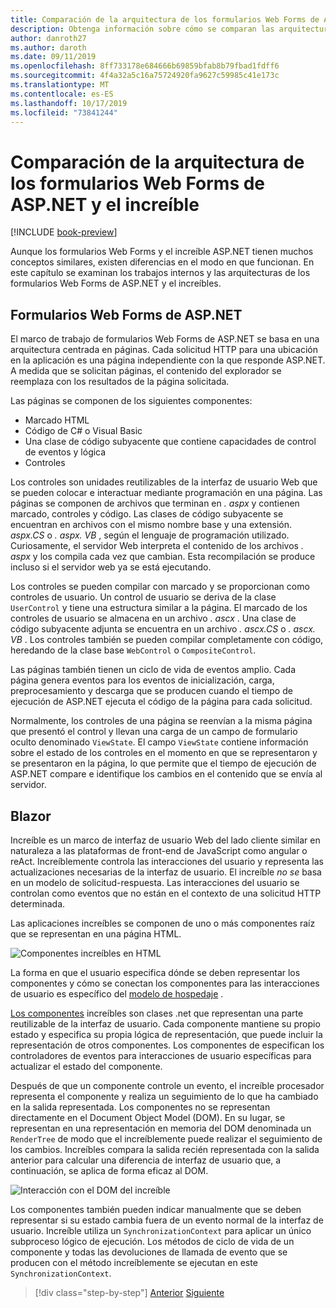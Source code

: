 ```yaml
---
title: Comparación de la arquitectura de los formularios Web Forms de ASP.NET y el increíble
description: Obtenga información sobre cómo se comparan las arquitecturas de formularios Web Forms de ASP.NET y la extraordinaria.
author: danroth27
ms.author: daroth
ms.date: 09/11/2019
ms.openlocfilehash: 8ff733178e684666b69859bfab8b79fbad1fdff6
ms.sourcegitcommit: 4f4a32a5c16a75724920fa9627c59985c41e173c
ms.translationtype: MT
ms.contentlocale: es-ES
ms.lasthandoff: 10/17/2019
ms.locfileid: "73841244"
---
```

# <a name="architecture-comparison-of-aspnet-web-forms-and-blazor"></a>Comparación de la arquitectura de los formularios Web Forms de ASP.NET y el increíble

[!INCLUDE [book-preview](../../../includes/book-preview.md)]

Aunque los formularios Web Forms y el increíble ASP.NET tienen muchos conceptos similares, existen diferencias en el modo en que funcionan. En este capítulo se examinan los trabajos internos y las arquitecturas de los formularios Web Forms de ASP.NET y el increíbles.

## <a name="aspnet-web-forms"></a>Formularios Web Forms de ASP.NET

El marco de trabajo de formularios Web Forms de ASP.NET se basa en una arquitectura centrada en páginas. Cada solicitud HTTP para una ubicación en la aplicación es una página independiente con la que responde ASP.NET. A medida que se solicitan páginas, el contenido del explorador se reemplaza con los resultados de la página solicitada.

Las páginas se componen de los siguientes componentes:

- Marcado HTML
- Código de C# o Visual Basic
- Una clase de código subyacente que contiene capacidades de control de eventos y lógica
- Controles

Los controles son unidades reutilizables de la interfaz de usuario Web que se pueden colocar e interactuar mediante programación en una página. Las páginas se componen de archivos que terminan en *. aspx* y contienen marcado, controles y código. Las clases de código subyacente se encuentran en archivos con el mismo nombre base y una extensión. *aspx.CS* o *. aspx. VB* , según el lenguaje de programación utilizado. Curiosamente, el servidor Web interpreta el contenido de los archivos *. aspx* y los compila cada vez que cambian. Esta recompilación se produce incluso si el servidor web ya se está ejecutando.

Los controles se pueden compilar con marcado y se proporcionan como controles de usuario. Un control de usuario se deriva de la clase `UserControl` y tiene una estructura similar a la página. El marcado de los controles de usuario se almacena en un archivo *. ascx* . Una clase de código subyacente adjunta se encuentra en un archivo *. ascx.CS* o *. ascx. VB* . Los controles también se pueden compilar completamente con código, heredando de la clase base `WebControl` o `CompositeControl`.

Las páginas también tienen un ciclo de vida de eventos amplio. Cada página genera eventos para los eventos de inicialización, carga, preprocesamiento y descarga que se producen cuando el tiempo de ejecución de ASP.NET ejecuta el código de la página para cada solicitud.

Normalmente, los controles de una página se reenvían a la misma página que presentó el control y llevan una carga de un campo de formulario oculto denominado `ViewState`. El campo `ViewState` contiene información sobre el estado de los controles en el momento en que se representaron y se presentaron en la página, lo que permite que el tiempo de ejecución de ASP.NET compare e identifique los cambios en el contenido que se envía al servidor.

## <a name="blazor"></a>Blazor

Increíble es un marco de interfaz de usuario Web del lado cliente similar en naturaleza a las plataformas de front-end de JavaScript como angular o reAct. Increíblemente controla las interacciones del usuario y representa las actualizaciones necesarias de la interfaz de usuario. El increíble *no se* basa en un modelo de solicitud-respuesta. Las interacciones del usuario se controlan como eventos que no están en el contexto de una solicitud HTTP determinada.

Las aplicaciones increíbles se componen de uno o más componentes raíz que se representan en una página HTML.

![Componentes increíbles en HTML](./media/architecture-comparison/blazor-components-in-html.png)

La forma en que el usuario especifica dónde se deben representar los componentes y cómo se conectan los componentes para las interacciones de usuario es específico del [modelo de hospedaje](hosting-models.md) .

[Los componentes](components.md) increíbles son clases .net que representan una parte reutilizable de la interfaz de usuario. Cada componente mantiene su propio estado y especifica su propia lógica de representación, que puede incluir la representación de otros componentes. Los componentes de especifican los controladores de eventos para interacciones de usuario específicas para actualizar el estado del componente.

Después de que un componente controle un evento, el increíble procesador representa el componente y realiza un seguimiento de lo que ha cambiado en la salida representada. Los componentes no se representan directamente en el Document Object Model (DOM). En su lugar, se representan en una representación en memoria del DOM denominada un `RenderTree` de modo que el increíblemente puede realizar el seguimiento de los cambios. Increíbles compara la salida recién representada con la salida anterior para calcular una diferencia de interfaz de usuario que, a continuación, se aplica de forma eficaz al DOM.

![Interacción con el DOM del increíble](./media/architecture-comparison/blazor-dom-interaction.png)

Los componentes también pueden indicar manualmente que se deben representar si su estado cambia fuera de un evento normal de la interfaz de usuario. Increíble utiliza un `SynchronizationContext` para aplicar un único subproceso lógico de ejecución. Los métodos de ciclo de vida de un componente y todas las devoluciones de llamada de evento que se producen con el método increíblemente se ejecutan en este `SynchronizationContext`.

>[!div class="step-by-step"]
>[Anterior](introduction.md)
>[Siguiente](hosting-models.md)
